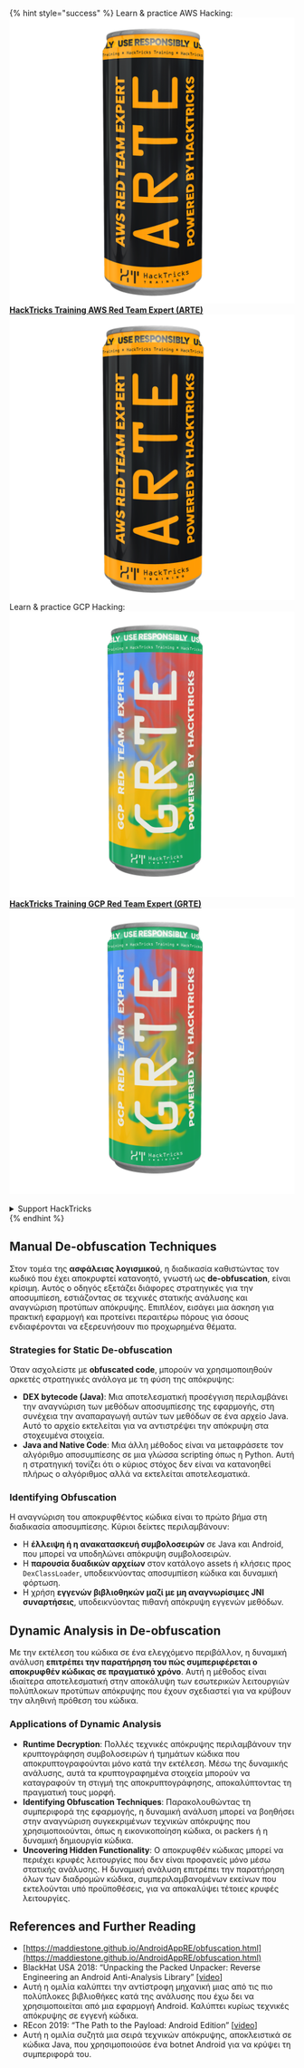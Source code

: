 {% hint style="success" %}
Learn & practice AWS Hacking:<img src="/.gitbook/assets/arte.png" alt="" data-size="line">[**HackTricks Training AWS Red Team Expert (ARTE)**](https://training.hacktricks.xyz/courses/arte)<img src="/.gitbook/assets/arte.png" alt="" data-size="line">\
Learn & practice GCP Hacking: <img src="/.gitbook/assets/grte.png" alt="" data-size="line">[**HackTricks Training GCP Red Team Expert (GRTE)**<img src="/.gitbook/assets/grte.png" alt="" data-size="line">](https://training.hacktricks.xyz/courses/grte)

<details>

<summary>Support HackTricks</summary>

* Check the [**subscription plans**](https://github.com/sponsors/carlospolop)!
* **Join the** 💬 [**Discord group**](https://discord.gg/hRep4RUj7f) or the [**telegram group**](https://t.me/peass) or **follow** us on **Twitter** 🐦 [**@hacktricks\_live**](https://twitter.com/hacktricks\_live)**.**
* **Share hacking tricks by submitting PRs to the** [**HackTricks**](https://github.com/carlospolop/hacktricks) and [**HackTricks Cloud**](https://github.com/carlospolop/hacktricks-cloud) github repos.

</details>
{% endhint %}

## Manual **De-obfuscation Techniques**

Στον τομέα της **ασφάλειας λογισμικού**, η διαδικασία καθιστώντας τον κωδικό που έχει αποκρυφτεί κατανοητό, γνωστή ως **de-obfuscation**, είναι κρίσιμη. Αυτός ο οδηγός εξετάζει διάφορες στρατηγικές για την αποσυμπίεση, εστιάζοντας σε τεχνικές στατικής ανάλυσης και αναγνώριση προτύπων απόκρυψης. Επιπλέον, εισάγει μια άσκηση για πρακτική εφαρμογή και προτείνει περαιτέρω πόρους για όσους ενδιαφέρονται να εξερευνήσουν πιο προχωρημένα θέματα.

### **Strategies for Static De-obfuscation**

Όταν ασχολείστε με **obfuscated code**, μπορούν να χρησιμοποιηθούν αρκετές στρατηγικές ανάλογα με τη φύση της απόκρυψης:

- **DEX bytecode (Java)**: Μια αποτελεσματική προσέγγιση περιλαμβάνει την αναγνώριση των μεθόδων αποσυμπίεσης της εφαρμογής, στη συνέχεια την αναπαραγωγή αυτών των μεθόδων σε ένα αρχείο Java. Αυτό το αρχείο εκτελείται για να αντιστρέψει την απόκρυψη στα στοχευμένα στοιχεία.
- **Java and Native Code**: Μια άλλη μέθοδος είναι να μεταφράσετε τον αλγόριθμο αποσυμπίεσης σε μια γλώσσα scripting όπως η Python. Αυτή η στρατηγική τονίζει ότι ο κύριος στόχος δεν είναι να κατανοηθεί πλήρως ο αλγόριθμος αλλά να εκτελείται αποτελεσματικά.

### **Identifying Obfuscation**

Η αναγνώριση του αποκρυφθέντος κώδικα είναι το πρώτο βήμα στη διαδικασία αποσυμπίεσης. Κύριοι δείκτες περιλαμβάνουν:

- Η **έλλειψη ή η ανακατασκευή συμβολοσειρών** σε Java και Android, που μπορεί να υποδηλώνει απόκρυψη συμβολοσειρών.
- Η **παρουσία δυαδικών αρχείων** στον κατάλογο assets ή κλήσεις προς `DexClassLoader`, υποδεικνύοντας αποσυμπίεση κώδικα και δυναμική φόρτωση.
- Η χρήση **εγγενών βιβλιοθηκών μαζί με μη αναγνωρίσιμες JNI συναρτήσεις**, υποδεικνύοντας πιθανή απόκρυψη εγγενών μεθόδων.

## **Dynamic Analysis in De-obfuscation**

Με την εκτέλεση του κώδικα σε ένα ελεγχόμενο περιβάλλον, η δυναμική ανάλυση **επιτρέπει την παρατήρηση του πώς συμπεριφέρεται ο αποκρυφθέν κώδικας σε πραγματικό χρόνο**. Αυτή η μέθοδος είναι ιδιαίτερα αποτελεσματική στην αποκάλυψη των εσωτερικών λειτουργιών πολύπλοκων προτύπων απόκρυψης που έχουν σχεδιαστεί για να κρύβουν την αληθινή πρόθεση του κώδικα.

### **Applications of Dynamic Analysis**

- **Runtime Decryption**: Πολλές τεχνικές απόκρυψης περιλαμβάνουν την κρυπτογράφηση συμβολοσειρών ή τμημάτων κώδικα που αποκρυπτογραφούνται μόνο κατά την εκτέλεση. Μέσω της δυναμικής ανάλυσης, αυτά τα κρυπτογραφημένα στοιχεία μπορούν να καταγραφούν τη στιγμή της αποκρυπτογράφησης, αποκαλύπτοντας τη πραγματική τους μορφή.
- **Identifying Obfuscation Techniques**: Παρακολουθώντας τη συμπεριφορά της εφαρμογής, η δυναμική ανάλυση μπορεί να βοηθήσει στην αναγνώριση συγκεκριμένων τεχνικών απόκρυψης που χρησιμοποιούνται, όπως η εικονικοποίηση κώδικα, οι packers ή η δυναμική δημιουργία κώδικα.
- **Uncovering Hidden Functionality**: Ο αποκρυφθέν κώδικας μπορεί να περιέχει κρυφές λειτουργίες που δεν είναι προφανείς μόνο μέσω στατικής ανάλυσης. Η δυναμική ανάλυση επιτρέπει την παρατήρηση όλων των διαδρομών κώδικα, συμπεριλαμβανομένων εκείνων που εκτελούνται υπό προϋποθέσεις, για να αποκαλύψει τέτοιες κρυφές λειτουργίες.

## References and Further Reading
* [https://maddiestone.github.io/AndroidAppRE/obfuscation.html](https://maddiestone.github.io/AndroidAppRE/obfuscation.html)
* BlackHat USA 2018: “Unpacking the Packed Unpacker: Reverse Engineering an Android Anti-Analysis Library” \[[video](https://www.youtube.com/watch?v=s0Tqi7fuOSU)]
* Αυτή η ομιλία καλύπτει την αντίστροφη μηχανική μιας από τις πιο πολύπλοκες βιβλιοθήκες κατά της ανάλυσης που έχω δει να χρησιμοποιείται από μια εφαρμογή Android. Καλύπτει κυρίως τεχνικές απόκρυψης σε εγγενή κώδικα.
* REcon 2019: “The Path to the Payload: Android Edition” \[[video](https://recon.cx/media-archive/2019/Session.005.Maddie_Stone.The_path_to_the_payload_Android_Edition-J3ZnNl2GYjEfa.mp4)]
* Αυτή η ομιλία συζητά μια σειρά τεχνικών απόκρυψης, αποκλειστικά σε κώδικα Java, που χρησιμοποιούσε ένα botnet Android για να κρύψει τη συμπεριφορά του.
